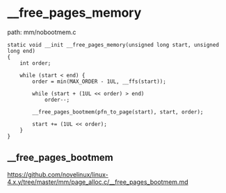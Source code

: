 __free_pages_memory
========================================

path: mm/nobootmem.c
```
static void __init __free_pages_memory(unsigned long start, unsigned long end)
{
    int order;

    while (start < end) {
        order = min(MAX_ORDER - 1UL, __ffs(start));

        while (start + (1UL << order) > end)
            order--;

        __free_pages_bootmem(pfn_to_page(start), start, order);

        start += (1UL << order);
    }
}
```

__free_pages_bootmem
----------------------------------------

https://github.com/novelinux/linux-4.x.y/tree/master/mm/page_alloc.c/__free_pages_bootmem.md
